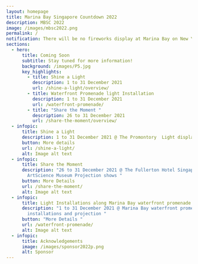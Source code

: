 ```yaml
---
layout: homepage
title: Marina Bay Singapore Countdown 2022
description: MBSC 2022
image: /images/mbsc2022.png
permalink: /
notification: There will be no fireworks display at Marina Bay on New Year's Eve.
sections:
  - hero:
      title: Coming Soon
      subtitle: Stay tuned for more information!
      background: /images/P5.jpg
      key_highlights:
        - title: Shine a Light
          description: 1 to 31 December 2021
          url: /shine-a-light/overview/
        - title: Waterfront Promenade light Installation
          description: 1 to 31 December 2021
          url: /waterfront-promenade/
        - title: "Share the Moment "
          description: 26 to 31 December 2021
          url: /share-the-moment/overview/
  - infopic:
      title: Shine a Light
      description: 1 to 31 December 2021 @ The Promontory  Light display and animation
      button: More details
      url: /shine-a-light/
      alt: Image alt text
  - infopic:
      title: Share the Moment
      description: "26 to 31 December 2021 @ The Fullerton Hotel Singapore, Merlion,
        ArtScience Museum Projection shows "
      button: More Details
      url: /share-the-moment/
      alt: Image alt text
  - infopic:
      title: Light Installations along Marina Bay waterfront promenade
      description: "1 to 31 December 2021 @ Marina Bay waterfront promenade Light
        installations and projection "
      button: "More Details "
      url: /waterfront-promenade/
      alt: Image alt text
  - infopic:
      title: Acknowledgements
      image: /images/sponsor2022p.png
      alt: Sponsor
---
```

